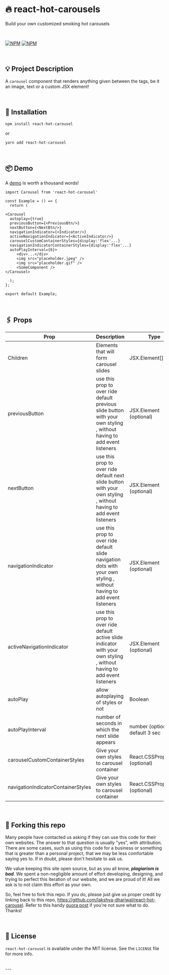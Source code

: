 # 🔥 react-hot-carousels

Build your own customized smoking hot carousels

<br />

[![NPM](https://img.shields.io/npm/v/react-hot-carousel.svg?style=for-the-badge)](https://npmjs.com/package/react-hot-carousel)
[![NPM](https://img.shields.io/github/license/lakshya-dhariwal/react-hot-carousel?style=for-the-badge)](https://npmjs.com/package/react-hot-carousel)

<br />

## 💡 Project Description

A `carousel` component that renders anything given between the tags, be it an image, text or a custom JSX element!

<br />

## 🔧 Installation

```shell
npm install react-hot-carousel
```

or

```shell
yarn add react-hot-carousel
```

<br />

## 📦 Demo

A [demo](https://react-hot-carousel.netlify.app/) is worth a thousand words!

```tsx
import Carousel from 'react-hot-carousel'

const Example = () => {
  return (

<Carousel
  autoplay={true}
  previousButton={<PreviousBtn/>}
  nextButton={<NextBtn/>}
  navigationIndicator={<Indicator/>}
  activeNavigationIndicator={<ActiveIndicator/>}
  carouselCustomContainerStyles={display:'flex'...}
  navigationIndicatorContainerStyles={display:'flex'...}
  autoPlayInterval={6}>
     <div>...</div>
     <img src="placeholder.jpeg" />
     <img src="placeholder.gif" />
     <SomeComponent />
</Carousel>

  );
};

export default Example;
```

<br />

## 🖇️ Props

| Prop                               | Description                                                                                                             | Type                            |
| ---------------------------------- | ----------------------------------------------------------------------------------------------------------------------- | ------------------------------- |
| Children                           | Elements that will form carousel slides                                                                                 | JSX.Element[]                   |
| previousButton                     | use this prop to over ride default previous slide button with your own styling , without having to add event listeners  | JSX.Element (optional)          |
| nextButton                         | use this prop to over ride default next slide button with your own styling , without having to add event listeners      | JSX.Element (optional)          |
| navigationIndicator                | use this prop to over ride default slide navigation dots with your own styling , without having to add event listeners  | JSX.Element (optional)          |
| activeNavigationIndicator          | use this prop to over ride default active slide indicator with your own styling , without having to add event listeners | JSX.Element (optional)          |
| autoPlay                           | allow autoplaying of styles or not                                                                                      | Boolean                         |
| autoPlayInterval                   | number of seconds in which the next slide appears                                                                       | number (optional) default 3 sec |
| carouselCustomContainerStyles      | Give your own styles to carousel container                                                                              | React.CSSProperties (optional)  |
| navigationIndicatorContainerStyles | Give your own styles to carousel container                                                                              | React.CSSProperties (optional)  |
<br />

## 🚨 Forking this repo

Many people have contacted us asking if they can use this code for their own websites. The answer to that question is usually "yes", with attribution. There are some cases, such as using this code for a business or something that is greater than a personal project, that we may be less comfortable saying yes to. If in doubt, please don't hesitate to ask us.

We value keeping this site open source, but as you all know, _**plagiarism is bad**_. We spent a non-negligible amount of effort developing, designing, and trying to perfect this iteration of our website, and we are proud of it! All we ask is to not claim this effort as your own.

So, feel free to fork this repo. If you do, please just give us proper credit by linking back to this repo, https://github.com/lakshya-dhariwal/react-hot-carousel. Refer to this handy [quora post](https://www.quora.com/Is-it-bad-to-copy-other-peoples-code) if you're not sure what to do. Thanks!

<br />

## 📜 License

`react-hot-carousel` is available under the MIT license. See the `LICENSE` file for more info.

<br />
---


